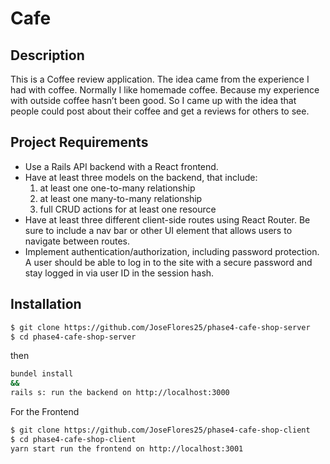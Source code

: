 # Cafe

## Description

This is a Coffee review application. The idea came from the experience I had with coffee.
Normally I like homemade coffee. Because my experience with outside coffee hasn’t been good.
So I came up with the idea that people could post about their coffee and get a reviews for others to see.

## Project Requirements

- Use a Rails API backend with a React frontend.
- Have at least three models on the backend, that include:
  1. at least one one-to-many relationship
  2. at least one many-to-many relationship
  3. full CRUD actions for at least one resource
- Have at least three different client-side routes using React Router. Be sure to include a nav bar or other UI element that allows users to navigate between routes.
- Implement authentication/authorization, including password protection. A user should be able to log in to the site with a secure password and stay logged in via user ID in the session hash.

## Installation

```bash
$ git clone https://github.com/JoseFlores25/phase4-cafe-shop-server
$ cd phase4-cafe-shop-server
```

then

```bash
bundel install
&&
rails s: run the backend on http://localhost:3000
```

For the Frontend

```bash
$ git clone https://github.com/JoseFlores25/phase4-cafe-shop-client
$ cd phase4-cafe-shop-client
yarn start run the frontend on http://localhost:3001
```
